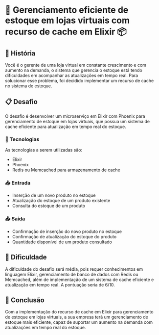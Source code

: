 # 🏬 Gerenciamento eficiente de estoque em lojas virtuais com recurso de cache em Elixir 📦

## 📜 História
Você é o gerente de uma loja virtual em constante crescimento e com aumento na demanda, o sistema que gerencia o estoque está tendo dificuldades em acompanhar as atualizações em tempo real. Para solucionar esse problema, foi decidido implementar um recurso de cache no sistema de estoque. 

## 📋 Desafio
O desafio é desenvolver um microserviço em Elixir com Phoenix para gerenciamento de estoque em lojas virtuais, que possua um sistema de cache eficiente para atualização em tempo real do estoque. 

### 🧪 Tecnologias
As tecnologias a serem utilizadas são: 
- Elixir 
- Phoenix
- Redis ou Memcached para armazenamento de cache

### 📥 Entrada
- Inserção de um novo produto no estoque
- Atualização do estoque de um produto existente
- Consulta do estoque de um produto

### 📤 Saída
- Confirmação de inserção do novo produto no estoque
- Confirmação de atualização do estoque do produto
- Quantidade disponível de um produto consultado

## 🧠 Dificuldade
A dificuldade do desafio será média, pois requer conhecimentos em linguagem Elixir, gerenciamento de banco de dados com Redis ou Memcached, além de implementação de um sistema de cache eficiente e atualização em tempo real. A pontuação seria de 6/10. 

## 🚀 Conclusão
Com a implementação do recurso de cache em Elixir para gerenciamento de estoque em lojas virtuais, a sua empresa terá um gerenciamento de estoque mais eficiente, capaz de suportar um aumento na demanda com atualizações em tempo real do estoque.